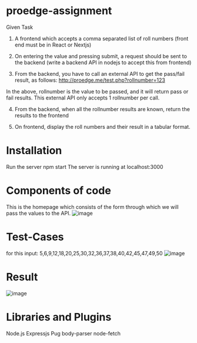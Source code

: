 # proedge-assignment

Given Task

1. A frontend which accepts a comma separated list of roll numbers (front end must be in React or Nextjs)

2. On entering the value and pressing submit, a request should be sent to the backend (write a backend API in nodejs to accept this from frontend)

3. From the backend, you have to call an external API to get the pass/fail result, as follows:
http://proedge.me/test.php?rollnumber=123

In the above, rollnumber is the value to be passed, and it will return pass or fail results. This external API only accepts 1 rollnumber per call.

4. From the backend, when all the rollnumber results are known, return the results to the frontend

5. On frontend, display the roll numbers and their result in a tabular format.

# Installation

Run the server npm start
The server is running at localhost:3000

# Components of code

This is the homepage which consists of the form through which we will pass the values to the API.
![image](https://user-images.githubusercontent.com/81376452/120895494-c3c80300-c63a-11eb-8a1e-ae5d4fcbb7c7.png)

# Test-Cases
for this input: 5,6,9,12,18,20,25,30,32,36,37,38,40,42,45,47,49,50
![image](https://user-images.githubusercontent.com/81376452/120895546-0be72580-c63b-11eb-8c04-42de9c7515ac.png)

# Result

![image](https://user-images.githubusercontent.com/81376452/120895568-2ae5b780-c63b-11eb-8243-4000203133c8.png)

# Libraries and Plugins
Node.js
Expressjs
Pug
body-parser
node-fetch

